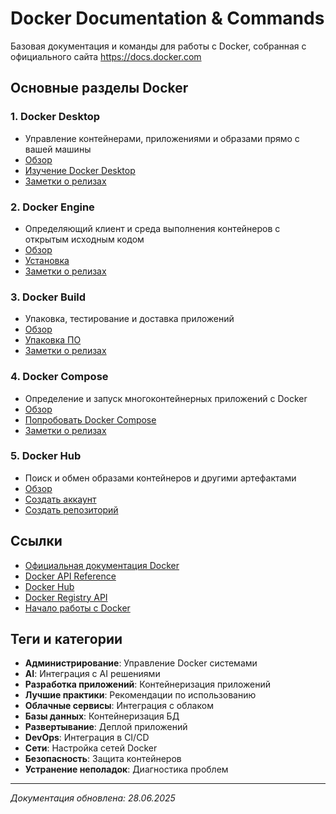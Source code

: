 # Docker Documentation & Commands

Базовая документация и команды для работы с Docker, собранная с официального сайта https://docs.docker.com

## Основные разделы Docker

### 1. Docker Desktop
- Управление контейнерами, приложениями и образами прямо с вашей машины
- [Обзор](https://docs.docker.com/desktop/)
- [Изучение Docker Desktop](https://docs.docker.com/desktop/use-desktop/)
- [Заметки о релизах](https://docs.docker.com/desktop/release-notes/)

### 2. Docker Engine
- Определяющий клиент и среда выполнения контейнеров с открытым исходным кодом
- [Обзор](https://docs.docker.com/engine/)
- [Установка](https://docs.docker.com/engine/install/)
- [Заметки о релизах](https://docs.docker.com/engine/release-notes/)

### 3. Docker Build
- Упаковка, тестирование и доставка приложений
- [Обзор](https://docs.docker.com/build/)
- [Упаковка ПО](https://docs.docker.com/build/building/packaging/)
- [Заметки о релизах](https://docs.docker.com/build/release-notes/)

### 4. Docker Compose
- Определение и запуск многоконтейнерных приложений с Docker
- [Обзор](https://docs.docker.com/compose/)
- [Попробовать Docker Compose](https://docs.docker.com/compose/gettingstarted/)
- [Заметки о релизах](https://docs.docker.com/compose/releases/release-notes/)

### 5. Docker Hub
- Поиск и обмен образами контейнеров и другими артефактами
- [Обзор](https://docs.docker.com/docker-hub/)
- [Создать аккаунт](https://docs.docker.com/accounts/create-account/)
- [Создать репозиторий](https://docs.docker.com/docker-hub/repos/create/)


## Ссылки

- [Официальная документация Docker](https://docs.docker.com/)
- [Docker API Reference](https://docs.docker.com/engine/api/)
- [Docker Hub](https://hub.docker.com/)
- [Docker Registry API](https://docs.docker.com/registry/spec/api/)
- [Начало работы с Docker](https://docs.docker.com/get-started/)

## Теги и категории

- **Администрирование**: Управление Docker системами
- **AI**: Интеграция с AI решениями
- **Разработка приложений**: Контейнеризация приложений
- **Лучшие практики**: Рекомендации по использованию
- **Облачные сервисы**: Интеграция с облаком
- **Базы данных**: Контейнеризация БД
- **Развертывание**: Деплой приложений
- **DevOps**: Интеграция в CI/CD
- **Сети**: Настройка сетей Docker
- **Безопасность**: Защита контейнеров
- **Устранение неполадок**: Диагностика проблем

---

*Документация обновлена: 28.06.2025*
